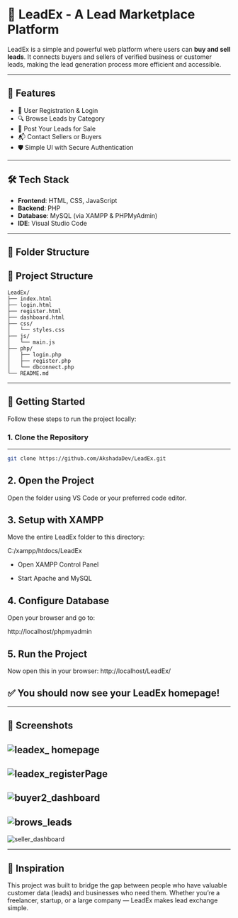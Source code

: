 # 💼 LeadEx - A Lead Marketplace Platform

LeadEx is a simple and powerful web platform where users can **buy and sell leads**. It connects buyers and sellers of verified business or customer leads, making the lead generation process more efficient and accessible.

---

## 🌟 Features

- 🧾 User Registration & Login  
- 🔍 Browse Leads by Category  
- 💼 Post Your Leads for Sale  
- 📬 Contact Sellers or Buyers  
- 🛡️ Simple UI with Secure Authentication  

---

## 🛠 Tech Stack

- **Frontend**: HTML, CSS, JavaScript  
- **Backend**: PHP  
- **Database**: MySQL (via XAMPP & PHPMyAdmin)  
- **IDE**: Visual Studio Code  

---

## 📁 Folder Structure

## 📁 Project Structure

```
LeadEx/
├── index.html
├── login.html
├── register.html
├── dashboard.html
├── css/
│   └── styles.css
├── js/
│   └── main.js
├── php/
│   ├── login.php
│   ├── register.php
│   └── dbconnect.php
└── README.md
```


---

## 🚀 Getting Started

Follow these steps to run the project locally:

### 1. Clone the Repository
---
```bash
git clone https://github.com/AkshadaDev/LeadEx.git
```

## 2. Open the Project
  Open the folder using VS Code or your preferred code editor.


## 3. Setup with XAMPP
Move the entire LeadEx folder to this directory:

C:/xampp/htdocs/LeadEx

- Open XAMPP Control Panel

- Start Apache and MySQL



## 4. Configure Database
Open your browser and go to:

http://localhost/phpmyadmin

## 5. Run the Project
Now open this in your browser: http://localhost/LeadEx/

## ✅ You should now see your LeadEx homepage!

---
## 📸 Screenshots

![leadex_ homepage](https://github.com/user-attachments/assets/703b6c29-aaec-4b05-8ecf-388a095a5029)
---

![leadex_registerPage](https://github.com/user-attachments/assets/f6873662-baab-4d08-89d7-e985ebe0dcd8)
---

![buyer2_dashboard](https://github.com/user-attachments/assets/1e322462-c2f8-4cf5-a852-8a8d8a16197f)
---

![brows_leads](https://github.com/user-attachments/assets/06fd03c4-e322-4bc0-b106-554e01493b05)
---

![seller_dashboard](https://github.com/user-attachments/assets/17b0ba37-6f2e-41a2-82f3-ccf094f907c0)


---

## 🧠 Inspiration
This project was built to bridge the gap between people who have valuable customer data (leads) and businesses who need them. Whether you’re a freelancer, startup, or a large company — LeadEx makes lead exchange simple.
